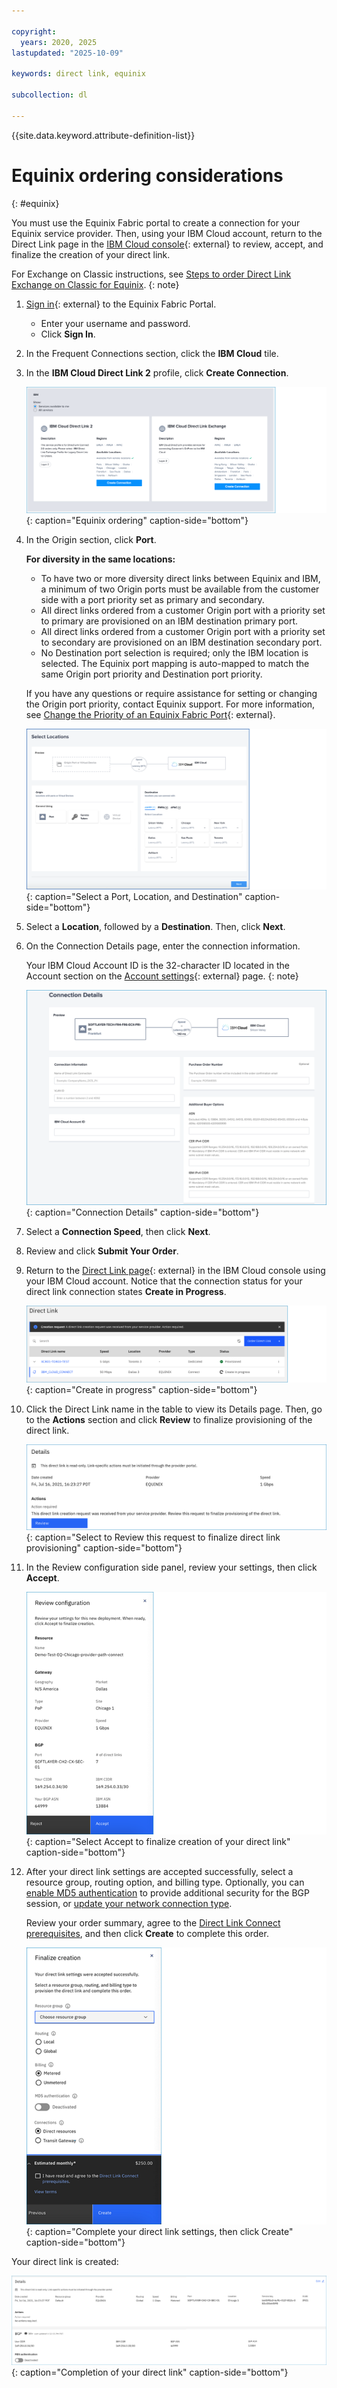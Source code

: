 ```yaml
---

copyright:
  years: 2020, 2025
lastupdated: "2025-10-09"

keywords: direct link, equinix

subcollection: dl

---
```


{{site.data.keyword.attribute-definition-list}}

# Equinix ordering considerations
{: #equinix}

You must use the Equinix Fabric portal to create a connection for your Equinix service provider. Then, using your IBM Cloud account, return to the Direct Link page in the [IBM Cloud console](/interconnectivity/direct-link){: external} to review, accept, and finalize the creation of your direct link.

For Exchange on Classic instructions, see [Steps to order Direct Link Exchange on Classic for Equinix](/docs/direct-link?topic=direct-link-how-to-order-ibm-cloud-direct-link-exchange#provisioning-ibm-cloud-direct-link-exchange-for-equinix).
{: note}

1. [Sign in](http://ecxfabric.equinix.com){: external} to the Equinix Fabric Portal.
   * Enter your username and password.
   * Click **Sign In**.
1. In the Frequent Connections section, click the **IBM Cloud** tile.
1. In the **IBM Cloud Direct Link 2** profile, click **Create Connection**.

   ![Equinix ordering](images/equinix-ibm-cloud-2.png "Equinix ordering"){: caption="Equinix ordering" caption-side="bottom"}
1. In the Origin section, click **Port**.

    **For diversity in the same locations:**

    * To have two or more diversity direct links between Equinix and IBM, a minimum of two Origin ports must be available from the customer side with a port priority set as primary and secondary.
    * All direct links ordered from a customer Origin port with a priority set to primary are provisioned on an IBM destination primary port.
    * All direct links ordered from a customer Origin port with a priority set to secondary are provisioned on an IBM destination secondary port.
    * No Destination port selection is required; only the IBM location is selected. The Equinix port mapping is auto-mapped to match the same Origin port priority and Destination port priority.

    If you have any questions or require assistance for setting or changing the Origin port priority, contact Equinix support. For more information, see [Change the Priority of an Equinix Fabric Port](https://docs.equinix.com/fabric/ports/managing-fabric-ports/){: external}.

   ![Select a Port, Location, and Destination](images/equinix-port.png "Select a Port, Location, and Destination"){: caption="Select a Port, Location, and Destination" caption-side="bottom"}

1. Select a **Location**, followed by a **Destination**. Then, click **Next**.
1. On the Connection Details page, enter the connection information.

   Your IBM Cloud Account ID is the 32-character ID located in the Account section on the [Account settings](/account/settings){: external} page.
   {: note}

   ![Connection Details](images/equinix-connection-details.png "Connection Details"){: caption="Connection Details" caption-side="bottom"}

1. Select a **Connection Speed**, then click **Next**.
1. Review and click **Submit Your Order**.
1. Return to the [Direct Link page](/interconnectivity/direct-link){: external} in the IBM Cloud console using your IBM Cloud account. Notice that the connection status for your direct link connection states **Create in Progress**.

   ![Create in progress](images/equinix-create-in-progress.png "Create in progress"){: caption="Create in progress" caption-side="bottom"}

1. Click the Direct Link name in the table to view its Details page. Then, go to the **Actions** section and click **Review** to finalize provisioning of the direct link.

   ![Select to Review this request to finalize direct link provisioning](images/equinix-review.png "Select to Review this request to finalize direct link provisioning"){: caption="Select to Review this request to finalize direct link provisioning" caption-side="bottom"}

1. In the Review configuration side panel, review your settings, then click **Accept**.

   ![Select Accept to finalize creation of your direct link](images/equinix-accept.png "Select Accept to finalize creation of your direct link"){: caption="Select Accept to finalize creation of your direct link" caption-side="bottom"}

1. After your direct link settings are accepted successfully, select a resource group, routing option, and billing type. Optionally, you can [enable MD5 authentication](/docs/dl?topic=dl-enable-disable-md5) to provide additional security for the BGP session, or [update your network connection type](/docs/dl?topic=dl-virtual-connection-types).

   Review your order summary, agree to the [Direct Link Connect prerequisites](/docs/dl?topic=dl-ibm-cloud-dl-prerequisites), and then click **Create** to complete this order.

   ![Complete your direct link settings, then click Create.](images/equinix-create.png "Complete your direct link settings, then click Create."){: caption="Complete your direct link settings, then click Create" caption-side="bottom"}

Your direct link is created:

![Completion of your direct link.](images/equinix-created.png "Completion of your direct link."){: caption="Completion of your direct link" caption-side="bottom"}
